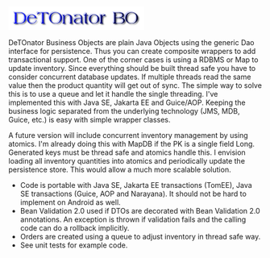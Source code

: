 ![Title](images/title.png)

DeTOnator Business Objects are plain Java Objects using the generic Dao interface for persistence. Thus you can create composite
wrappers to add transactional support. One of the corner cases is using a RDBMS or Map to update inventory. Since everything should
be built thread safe you have to consider concurrent database updates. If multiple threads read the same value then the product
quantity will get out of sync. The simple way to solve this is to use a queue and let it handle the single threading. I've implemented
this with Java SE, Jakarta EE and Guice/AOP. Keeping the business logic separated from the underlying technology (JMS, MDB, Guice, etc.)
is easy with simple wrapper classes.

A future version will include concurrent inventory management by using atomics. I'm already doing this with MapDB if the PK is a
single field Long. Generated keys must be thread safe and atomics handle this. I envision loading all inventory quantities into
atomics and periodically update the persistence store. This would allow a much more scalable solution. 
* Code is portable with Java SE, Jakarta EE transactions (TomEE), Java SE transactions (Guice, AOP and Narayana). It should not be
hard to implement on Android as well.
* Bean Validation 2.0 used if DTOs are decorated with Bean Validation 2.0 annotations. An exception is thrown if validation fails
and the calling code can do a rollback implicitly.
* Orders are created using a queue to adjust inventory in thread safe way.
* See unit tests for example code.
